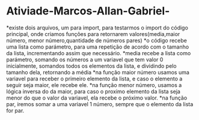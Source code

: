 # Ativiade-Marcos-Allan-Gabriel-
*existe dois arquivos, um para import, para testarmos o import do código principal, onde criamos funções para retornarem valores(media,maior número, menor número,quantidade de números pares)
*o código recebe uma lista como parámetro, para uma repetição de acordo com o tamanho da lista, incrementando assim que necessário.
*media recebe a lista como parámetro, somando os números a um variavel que tem valor 0 inicialmente, somandos todos os elementos da lista, e dividindo pelo tamanho dela, retornando a média
*na função maior número usamos uma variavel para receber o primeiro elemento da lista, e caso o elemento a seguir seja maior, ele recebe ele.
*na função menor número, usamos a lógica inversa do da maior, para caso o proximo elemento da lista seja menor do que o valor da variavel, ela recebe o próximo valor.
*na função par, iremos somar a uma variavel 1 número, sempre que o elemento da lista for par.
